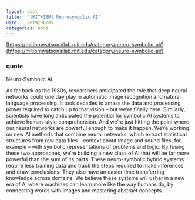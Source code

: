```yaml
---
layout: post
title:  "[MIT+IBM] Neurosymbolic AI"
date:   2019/06/05
categories: none
---
```





[https://mitibmwatsonailab.mit.edu/category/neuro-symbolic-ai/](https://mitibmwatsonailab.mit.edu/category/neuro-symbolic-ai/)





### quote 



Neuro-Symbolic AI

As far back as the 1980s, researchers anticipated the role that deep neural networks could one day play in automatic image recognition and natural language processing. It took decades to amass the data and processing power required to catch up to that vision – but we’re finally here. Similarly, scientists have long anticipated the potential for symbolic AI systems to achieve human-style comprehension. And we’re just hitting the point where our neural networks are powerful enough to make it happen. We’re working on new AI methods that combine neural networks, which extract statistical structures from raw data files – context about image and sound files, for example – with symbolic representations of problems and logic. By fusing these two approaches, we’re building a new class of AI that will be far more powerful than the sum of its parts. These neuro-symbolic hybrid systems require less training data and track the steps required to make inferences and draw conclusions. They also have an easier time transferring knowledge across domains. We believe these systems will usher in a new era of AI where machines can learn more like the way humans do, by connecting words with images and mastering abstract concepts.

 

